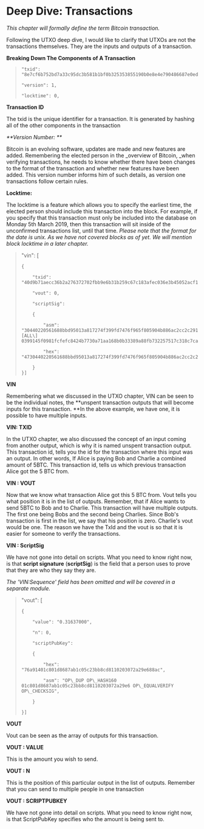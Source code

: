 # Deep Dive: Transactions

_This chapter will formally define the term Bitcoin transaction._

Following the UTXO deep dive, I would like to clarify that UTXOs are not the transactions themselves. They are the inputs and outputs of a transaction.

**Breaking Down The Components of A Transaction**

> ```
> "txid": "8e7cf6b752bd7a33c95dc3b581b1bf0b325353855190b0e8e4e790486687e0ed",
> ```
>
> ```
> "version": 1,
>
> "locktime": 0,
> ```

**Transaction ID**

The txid is the unique identifier for a transaction. It is generated by hashing all of the other components in the transaction

_**Version Number: **_

Bitcoin is an evolving software, updates are made and new features are added. Remembering the elected person in the \_overview of Bitcoin, \_when verifying transactions, he needs to know whether there have been changes to the format of the transaction and whether new features have been added. This version number informs him of such details, as version one transactions follow certain rules.

**Locktime:**

The locktime is a feature which allows you to specify the earliest time, the elected person should include this transaction into the block. For example, if you specify that this transaction must only be included into the database on Monday 5th March 2019, then this transaction will sit inside of the unconfirmed transactions list, until that time. _Please note that the format for the date is unix. As we have not covered blocks as of yet. We will mention block locktime in a later chapter._

> "vin": \[
>
> ```
> {
>
>     "txid": "40d9b71aecc36b2a276372702fbb9e6b31b259c67c183afec036e3b45052acf1",
>
>     "vout": 0,
>
>     "scriptSig":
>
>     {
>
>         "asm": "30440220561688bbd95013a817274f399fd7476f965f805904b886ac2cc2c291d883beed02201aa9467404c3dec4702468eee9c7bfe7940ea9531a8e5158b162ab5b705a6d22\[ALL\] 0399145f0981fcfefc8424b7730a71aa168b0b33389a88fb732257517c318c7ca5",
>
>         "hex": "4730440220561688bbd95013a817274f399fd7476f965f805904b886ac2cc2c291d883beed02201aa9467404c3dec4702468eee9c7bfe7940ea9531a8e5158b162ab5b705a6d2201210399145f0981fcfefc8424b7730a71aa168b0b33389a88fb732257517c318c7ca5"
>
>     }
> }]
> ```

**VIN**

Remembering what we discussed in the UTXO chapter, VIN can be seen to be the individual notes, the **unspent transaction outputs that will become inputs for this transaction. **In the above example, we have one, it is possible to have multiple inputs.

**VIN: TXID**

In the UTXO chapter, we also discussed the concept of an input coming from another output, which is why it is named unspent transaction output. This transaction id, tells you the id for the transaction where this input was an output. In other words, If Alice is paying Bob and Charlie a combined amount of 5BTC. This transaction id, tells us which previous transaction Alice got the 5 BTC from.

**VIN : VOUT**

Now that we know what transaction Alice got this 5 BTC from. Vout tells you what position it is in the list of outputs. Remember, that if Alice wants to send 5BTC to Bob and to Charlie. This transaction will have multiple outputs. The first one being Bobs and the second being Charlies. Since Bob's transaction is first in the list, we say that his position is zero. Charlie's vout would be one. The reason we have the TxId and the vout is so that it is easier for someone to verify the transactions.

**VIN : ScriptSig**

We have not gone into detail on scripts. What you need to know right now, is that **script signature** \(**scriptSig**\) is the field that a person uses to prove that they are who they say they are.

_The 'VIN:Sequence' field has been omitted and will be covered in a separate module._

> "vout": \[
>
> ```
> {
>
>     "value": "0.31637000",
>
>     "n": 0,
>
>     "scriptPubKey":
>
>     {
>
>         "hex": "76a91401c801d8687ab1c05c23bb8cd8110203072a29e688ac",
>
>         "asm": "OP\_DUP OP\_HASH160 01c801d8687ab1c05c23bb8cd8110203072a29e6 OP\_EQUALVERIFY OP\_CHECKSIG",
>
>     }
>
> }]
> ```

**VOUT**

Vout can be seen as the array of outputs for this transaction.

**VOUT : VALUE**

This is the amount you wish to send.

**VOUT : N**

This is the position of this particular output in the list of outputs. Remember that you can send to multiple people in one transaction

**VOUT : SCRIPTPUBKEY**

We have not gone into detail on scripts. What you need to know right now, is that ScriptPubKey specifies who the amount is being sent to.

